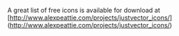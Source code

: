 A great list of free icons is available for download at [http://www.alexpeattie.com/projects/justvector_icons/] (http://www.alexpeattie.com/projects/justvector_icons/)